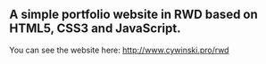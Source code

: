 A simple portfolio website in RWD based on HTML5, CSS3 and JavaScript.
---

You can see the website here: http://www.cywinski.pro/rwd
